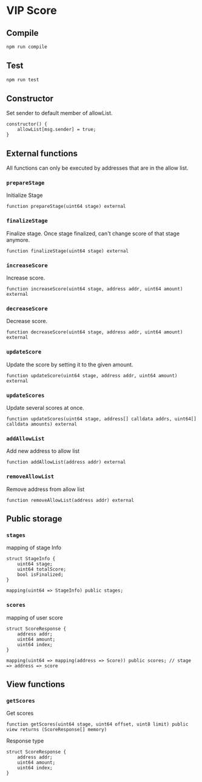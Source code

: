 # VIP Score

## Compile

```bash
npm run compile
```

## Test

```bash
npm run test
```

## Constructor

Set sender to default member of allowList.

```solidity
constructor() {
    allowList[msg.sender] = true;
}
```

## External functions

All functions can only be executed by addresses that are in the allow list.

### `prepareStage`

Initialize Stage

```solidity
function prepareStage(uint64 stage) external
```

### `finalizeStage`

Finalize stage. Once stage finalized, can't change score of that stage anymore.

```solidity
function finalizeStage(uint64 stage) external
```

### `increaseScore`

Increase score.

```solidity
function increaseScore(uint64 stage, address addr, uint64 amount) external
```

### `decreaseScore`

Decrease score.

```solidity
function decreaseScore(uint64 stage, address addr, uint64 amount) external
```

### `updateScore`

Update the score by setting it to the given amount.

```solidity
function updateScore(uint64 stage, address addr, uint64 amount) external
```

### `updateScores`

Update several scores at once.

```solidity
function updateScores(uint64 stage, address[] calldata addrs, uint64[] calldata amounts) external
```

### `addAllowList`

Add new address to allow list

```solidity
function addAllowList(address addr) external
```

### `removeAllowList`

Remove address from allow list

```solidity
function removeAllowList(address addr) external
```

## Public storage

### `stages`

mapping of stage Info

```solidity
struct StageInfo {
    uint64 stage;
    uint64 totalScore;
    bool isFinalized;
}

mapping(uint64 => StageInfo) public stages;
```

### `scores`

mapping of user score

```solidity
struct ScoreResponse {
    address addr;
    uint64 amount;
    uint64 index;
}

mapping(uint64 => mapping(address => Score)) public scores; // stage => address => score
```

## View functions

### `getScores`

Get scores

```solidity
function getScores(uint64 stage, uint64 offset, uint8 limit) public view returns (ScoreResponse[] memory)
```

Response type

```solidity
struct ScoreResponse {
    address addr;
    uint64 amount;
    uint64 index;
}
```
